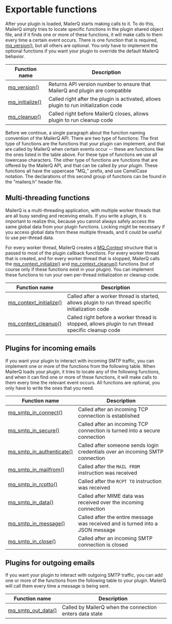 # Exportable functions

After your plugin is loaded, MailerQ starts making calls to it. To do this, 
MailerQ simply tries to locate specific functions in the plugin shared object 
file, and if it finds one or more of these functions, it will make calls to them 
every time a certain event occurs. There is one function that is required, 
[mq_version()](mq_version), but all others are optional. 
You only have to implement the optional functions if you want your plugin to 
override the default MailerQ behavior.

| Function name                                           | Description                                                                          |
|---------------------------------------------------------|--------------------------------------------------------------------------------------|
| [mq_version()](mq_version)       | Returns API version number to ensure that MailerQ and plugin are compatible          |
| [mq_initialize()](mq_initialize) | Called right after the plugin is activated, allows plugin to run initialization code |
| [mq_cleanup()](mq_cleanup)       | Called right before MailerQ closes, allows plugin to run cleanup code                |

Before we continue, a single paragraph about the function naming convention of 
the MailerQ API. There are two type of functions: The first type of functions 
are the functions that your plugin can implement, and that are called by 
MailerQ when certain events occur -- these are functions like the ones listed in 
the table above. For these type of functions we use all lowercase characters. 
The other type of functions are functions that are offered by the MailerQ API, 
and that can be called _by your plugin_. These functions all have the uppercase 
"MQ_" prefix, and use CamelCase notation. The declarations of this second group 
of functions can be found in the "mailerq.h" header file.

## Multi-threading functions

MailerQ is a multi-threading application, with multiple worker threads that are 
all busy sending and receiving emails. If you write a plugin, it is important to 
realize this, because you cannot always safely access the same global data from 
your plugin functions. Locking might be necessary if you access global data from 
these multiple threads, and it could be useful to use per-thread data.

For every worker thread, MailerQ creates a [MQ_Context](mq_context) 
structure that is passed to most of the plugin callback functions. For every 
worker thread that is created, and for every worker thread that is stopped, 
MailerQ calls the [mq_context_initialize()](mq_context_initialize) 
and [mq_context_cleanup()](mq_context_cleanup) functions 
(but of course only if these functions exist in your plugin). You can implement 
these functions to run your own per-thread initialization or cleanup code.

| Function name                                                           | Description                                                                                       |
|-------------------------------------------------------------------------|---------------------------------------------------------------------------------------------------|
| [mq_context_initialize()](mq_context_initialize) | Called after a worker thread is started, allows plugin to run thread specific initialization code |
| [mq_context_cleanup()](mq_context_cleanup)       | Called right before a worker thread is stopped, allows plugin to run thread specific cleanup code |

## Plugins for incoming emails

If you want your plugin to interact with incoming SMTP traffic, you can 
implement one or more of the functions from the following table. When MailerQ 
loads your plugin, it tries to locate any of the following functions, and when 
it can find one or more of these functions, it will make calls to them every 
time the relevant event occurs. All functions are optional, you only have to 
write the ones that you need.

| Function name                                                               | Description                                                                    |
|-----------------------------------------------------------------------------|--------------------------------------------------------------------------------|
| [mq_smtp_in_connect()](mq_smtp_in_connect)           | Called after an incoming TCP connection is established                         |
| [mq_smtp_in_secure()](mq_smtp_in_secure)             | Called after an incoming TCP connection is turned into a secure connection     |
| [mq_smtp_in_authenticate()](mq_smtp_in_authenticate) | Called after someone sends login credentials over an incoming SMTP connection  |
| [mq_smtp_in_mailfrom()](mq_smtp_in_mailfrom)         | Called after the `MAIL FROM` instruction was received                          |
| [mq_smtp_in_rcptto()](mq_smtp_in_rcptto)             | Called after the `RCPT TO` instruction was received                            |
| [mq_smtp_in_data()](mq_smtp_in_data)                 | Called after MIME data was received over the incoming connection               |
| [mq_smtp_in_message()](mq_smtp_in_message)           | Called after the entire message was received and is turned into a JSON message |
| [mq_smtp_in_close()](mq_smtp_in_close)               | Called after an incoming SMTP connection is closed                             |

## Plugins for outgoing emails

If you want your plugin to interact with outgoing SMTP traffic, you can add one 
or more of the functions from the following table to your plugin. MailerQ will 
call them every time a message is being sent.

| Function name                                                 | Description                                             |
|---------------------------------------------------------------|---------------------------------------------------------|
| [mq_smtp_out_data()](mq_smtp_out_data) | Called by MailerQ when the connection enters data state |
